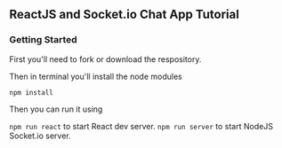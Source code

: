 ## ReactJS and Socket.io Chat App Tutorial



### Getting Started

First you'll need to fork or download the respository.

Then in terminal you'll install the node modules

``` npm install ```

Then you can run it using 

``` npm run react ``` to start React dev server.
``` npm run server ``` to start NodeJS Socket.io server.



